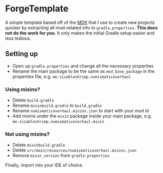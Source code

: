 # ForgeTemplate

A simple template based off of the [MDK](https://github.com/MinecraftForge/MinecraftForge/tree/1.19.x/mdk) that I use to create new projects quicker by extracting all mod-related info to `gradle.properties`.
**This does not do the work for you.** It only makes the initial Gradle setup easier and less tedious.

## Setting up
* Open up `gradle.properties` and change all the necessary properties
* Rename the main package to be the same as `mod_base_package` in the properties file, e.g. `me.sizableshrimp.numismaticoverhaul`

### Using mixins?
* Delete `build.gradle`
* Rename `mixinbuild.gradle` to `build.gradle`
* Rename `numismaticoverhaul.mixins.json` to start with your mod id
* Add mixins under the `mixin` package inside your main package, e.g. `me.sizableshrimp.numismaticoverhaul.mixin`

### Not using mixins?
* Delete `mixinbuild.gradle`
* Delete `src/main/resources/numismaticoverhaul.mixins.json`
* Remove `mixin_version` from `gradle.properties`

Finally, import into your IDE of choice.
